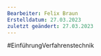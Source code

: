 ```yaml
---
Bearbeiter: Felix Braun
Erstelldatum: 27.03.2023
zuletzt geändert: 27.03.2023
---
```

#EinführungVerfahrenstechnik 

